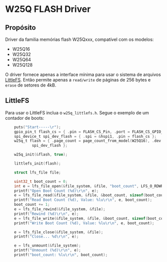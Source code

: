 # W25Q FLASH Driver
## Propósito

Driver da familia memórias flash W25Qxxx, compatível com os modelos:
 - W25Q16 
 - W25Q32
 - W25Q64
 - W25Q128

O driver fornece apenas a interface mínima para usar o sistema de arquivos
[LittleFS](https://github.com/littlefs-project/littlefs). Então permite apenas
a `read/write` de páginas de 256 bytes e `erase` de setores de 4kB.

## LittleFS

Para usar o LittleFS inclua o `w25q_littlefs.h`. Segue o exemplo de um 
contador de boots:

```c
	puts("Start-----\r");
	gpio_pin_t flash_cs = { .pin = FLASH_CS_Pin, .port = FLASH_CS_GPIO_Port };
	spi_device_t spi_dev_flash = { .spi = &hspi1, .pin = flash_cs };
	w25q_t flash = { .page_count = page_count_from_model(W25Q16), .dev =
			spi_dev_flash };

	w25q_init(&flash, true);

	littlefs_init(flash);

	struct lfs_file file;

	uint32_t boot_count = 0;
	int e = lfs_file_open(&file_system, &file, "boot_count", LFS_O_RDWR | LFS_O_CREAT);
	printf("Open Boot Count (%d)\r\n", e);
	e = lfs_file_read(&file_system, &file, &boot_count, sizeof(boot_count));
	printf("Read Boot Count (%d), Value: %lu\r\n", e, boot_count);
	boot_count += 1;
	e = lfs_file_rewind(&file_system, &file);
	printf("Rewind (%d)\r\n", e);
	e = lfs_file_write(&file_system, &file, &boot_count, sizeof(boot_count));
	printf("Write Boot Count (%d), Value: %lu\r\n", e, boot_count);

	e = lfs_file_close(&file_system, &file);
	printf("Close... %d\r\n", e);

	e = lfs_unmount(&file_system);
	printf("Unmount (%d)\r\n", e);
	printf("boot_count: %lu\r\n", boot_count);
```

